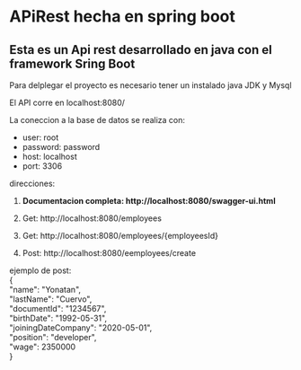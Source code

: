 # APiRest hecha en spring boot

## Esta es un Api rest desarrollado en java con el framework Sring Boot


Para delplegar el proyecto es necesario tener un instalado java JDK y Mysql

El API corre en localhost:8080/

La coneccion a la base de datos se realiza con:


- user: root
- password: password
- host: localhost
- port: 3306

direcciones:

1. **Documentacion completa: http://localhost:8080/swagger-ui.html**

2. Get: http://localhost:8080/employees

4. Get: http://localhost:8080/employees/{employeesId}

5. Post: http://localhost:8080/eemployees/create

ejemplo de post:   
    {    
        "name": "Yonatan",  
        "lastName": "Cuervo",  
        "documentId": "1234567",  
        "birthDate": "1992-05-31",  
        "joiningDateCompany": "2020-05-01",  
        "position": "developer",  
        "wage": 2350000  
    }  

